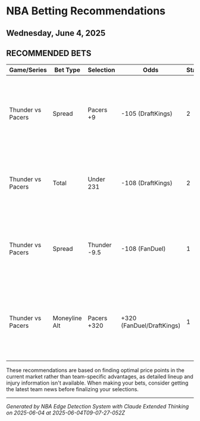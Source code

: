# NBA Betting Recommendations
## Wednesday, June 4, 2025

## RECOMMENDED BETS
| Game/Series | Bet Type | Selection | Odds | Stake | Reasoning |
|-------------|----------|-----------|------|-------|-----------|
| Thunder vs Pacers | Spread | Pacers +9 | -105 (DraftKings) | 2 | Better value than FanDuel's +9.5 (-112); key number protection if game lands on 9 |
| Thunder vs Pacers | Total | Under 231 | -108 (DraftKings) | 2 | Slightly better price than FanDuel; high totals often face scoring regression |
| Thunder vs Pacers | Spread | Thunder -9.5 | -108 (FanDuel) | 1 | Good price for backing the home favorite if you expect a double-digit win |
| Thunder vs Pacers | Moneyline Alt | Pacers +320 | +320 (FanDuel/DraftKings) | 1 | Long-shot value play; only needs to win 24% of the time for positive expected value |

These recommendations are based on finding optimal price points in the current market rather than team-specific advantages, as detailed lineup and injury information isn't available. When making your bets, consider getting the latest team news before finalizing your selections.

---
*Generated by NBA Edge Detection System with Claude Extended Thinking on 2025-06-04 at 2025-06-04T09-07-27-052Z*
